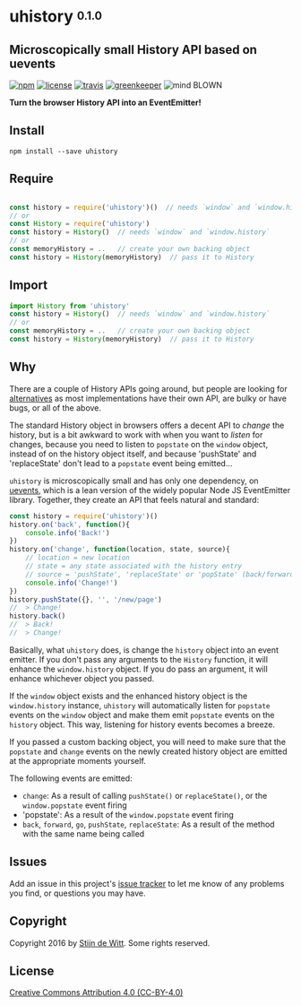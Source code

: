 # uhistory <sup><sub>0.1.0</sub></sup>

## Microscopically small History API based on uevents

[![npm](https://img.shields.io/npm/v/uhistory.svg)](https://npmjs.com/package/uhistory)
[![license](https://img.shields.io/npm/l/uhistory.svg)](https://creativecommons.org/licenses/by/4.0/)
[![travis](https://img.shields.io/travis/Download/uhistory.svg)](https://travis-ci.org/Download/uhistory)
[![greenkeeper](https://img.shields.io/david/Download/uhistory.svg)](https://greenkeeper.io/)
![mind BLOWN](https://img.shields.io/badge/mind-BLOWN-ff69b4.svg)

**Turn the browser History API into an EventEmitter!**

## Install ##

```
npm install --save uhistory
```

## Require ##

```js

const history = require('uhistory')()  // needs `window` and `window.history`
// or
const History = require('uhistory')  
const history = History()  // needs `window` and `window.history`
// or
const memoryHistory = ..   // create your own backing object
const history = History(memoryHistory)  // pass it to History
```

## Import

```js
import History from 'uhistory'
const history = History()  // needs `window` and `window.history`
// or
const memoryHistory = ..   // create your own backing object
const history = History(memoryHistory)  // pass it to History
```

## Why
There are a couple of History APIs going around, but people are looking
for [alternatives](http://stackoverflow.com/questions/11230581/is-there-an-alternative-to-history-js)
as most implementations have their own API, are bulky or have bugs, or
all of the above.

The standard History object in browsers offers a decent API to *change* the
history, but is a bit awkward to work with when you want to *listen* for changes,
because you need to listen to `popstate` on the `window` object, instead of on
the history object itself, and because 'pushState' and 'replaceState' don't
lead to a `popstate` event being emitted...

`uhistory` is microscopically small and has only one dependency, on
[uevents](https://github.com/download/uevents), which is a lean version of the
widely popular Node JS EventEmitter library. Together, they create an API that
feels natural and standard:

```js
const history = require('uhistory')()
history.on('back', function(){
	console.info('Back!')
})
history.on('change', function(location, state, source){
	// location = new location
	// state = any state associated with the history entry
	// source = 'pushState', 'replaceState' or 'popState' (back/forward/go actions)
	console.info('Change!')
})
history.pushState({}, '', '/new/page')
//  > Change!
history.back()
//  > Back!
//  > Change!
```

Basically, what `uhistory` does, is change the `history` object into an
event emitter. If you don't pass any arguments to the `History` function,
it will enhance the `window.history` object. If you do pass an argument,
it will enhance whichever object you passed.

If the `window` object exists and the enhanced history object is the `window.history`
instance, `uhistory` will automatically listen for `popstate` events on the
`window` object and make them emit `popstate` events on the `history` object.
This way, listening for history events becomes a breeze.

If you passed a custom backing object, you will need to make sure that the
`popstate` and `change` events on the newly created history object are emitted
at the appropriate moments yourself.

The following events are emitted:
* `change`: As a result of calling `pushState()` or `replaceState()`, or the `window.popstate` event firing
* 'popstate': As a result of the `window.popstate` event firing
* `back`, `forward`, `go`, `pushState`, `replaceState`: As a result of the method with the same name being called

## Issues

Add an issue in this project's [issue tracker](https://github.com/download/uhistory/issues)
to let me know of any problems you find, or questions you may have.


## Copyright

Copyright 2016 by [Stijn de Witt](http://StijnDeWitt.com). Some rights reserved.

## License

[Creative Commons Attribution 4.0 (CC-BY-4.0)](https://creativecommons.org/licenses/by/4.0/)
